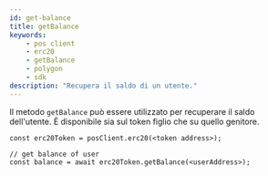 ```yaml
---
id: get-balance
title: getBalance
keywords:
    - pos client
    - erc20
    - getBalance
    - polygon
    - sdk
description: "Recupera il saldo di un utente."
---
```


Il metodo `getBalance` può essere utilizzato per recuperare il saldo dell'utente. È disponibile sia sul token figlio che su quello genitore.

```
const erc20Token = posClient.erc20(<token address>);

// get balance of user
const balance = await erc20Token.getBalance(<userAddress>);
```
